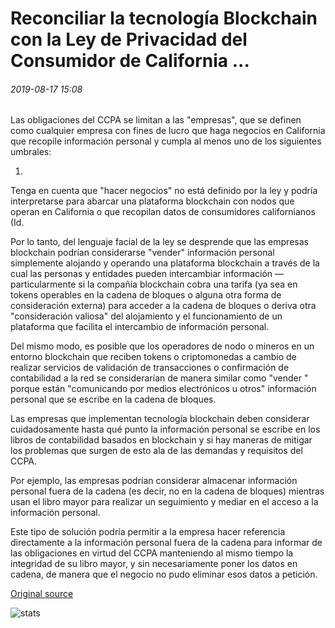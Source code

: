 # Reconciliar la tecnología Blockchain con la Ley de Privacidad del Consumidor de California ...

###### 2019-08-17 15:08

Las obligaciones del CCPA se limitan a las "empresas", que se definen como cualquier empresa con fines de lucro que haga negocios en California que recopile información personal y cumpla al menos uno de los siguientes umbrales:

1.

Tenga en cuenta que "hacer negocios" no está definido por la ley y podría interpretarse para abarcar una plataforma blockchain con nodos que operan en California o que recopilan datos de consumidores californianos (Id.

Por lo tanto, del lenguaje facial de la ley se desprende que las empresas blockchain podrían considerarse "vender" información personal simplemente alojando y operando una plataforma blockchain a través de la cual las personas y entidades pueden intercambiar información — particularmente si la compañía blockchain cobra una tarifa (ya sea en tokens operables en la cadena de bloques o alguna otra forma de consideración externa) para acceder a la cadena de bloques o deriva otra "consideración valiosa" del alojamiento y el funcionamiento de un plataforma que facilita el intercambio de información personal.

Del mismo modo, es posible que los operadores de nodo o mineros en un entorno blockchain que reciben tokens o criptomonedas a cambio de realizar servicios de validación de transacciones o confirmación de contabilidad a la red se considerarían de manera similar como "vender " porque están "comunicando por medios electrónicos u otros" información personal que se escribe en la cadena de bloques.

Las empresas que implementan tecnología blockchain deben considerar cuidadosamente hasta qué punto la información personal se escribe en los libros de contabilidad basados en blockchain y si hay maneras de mitigar los problemas que surgen de esto ala de las demandas y requisitos del CCPA.

Por ejemplo, las empresas podrían considerar almacenar información personal fuera de la cadena (es decir, no en la cadena de bloques) mientras usan el libro mayor para realizar un seguimiento y mediar en el acceso a la información personal.

Este tipo de solución podría permitir a la empresa hacer referencia directamente a la información personal fuera de la cadena para informar de las obligaciones en virtud del CCPA manteniendo al mismo tiempo la integridad de su libro mayor, y sin necesariamente poner los datos en cadena, de manera que el negocio no pudo eliminar esos datos a petición.

[Original source](https://cointelegraph.com/news/reconciling-blockchain-technology-with-california-consumer-privacy-act)

![stats](https://c.statcounter.com/11760860/0/a89fa40b/1/ "stats")